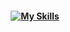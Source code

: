 <h4 align="center">

   [![My Skills](https://skillicons.dev/icons?i=java,idea,maven&theme=dark)](https://github.com/MishaNeYT)

</h4>
